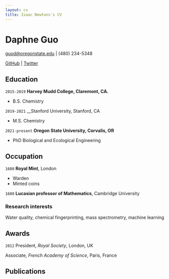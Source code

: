 ```yaml
---
layout: cv
title: Isaac Newtons's CV
---
```

# Daphne Guo

guod@oregonstate.edu | (480) 234-5348


<div id="webaddress">
<a href="https://github.com/daphneguo">GitHub</a>
| <a href="https://twitter.com/DaphneSGuo1">Twitter</a>
</div>


## Education

`2015-2019`
__Harvey Mudd College, Claremont, CA.__

- B.S. Chemistry

`2019-2021`
__Stanford University, Stanford, CA

- M.S. Chemistry

`2021-present`
__Oregon State University, Corvalis, OR__

- PhD Biological and Ecological Engineering


## Occupation

`1600`
__Royal Mint__, London

- Warden
- Minted coins

`1600`
__Lucasian professor of Mathematics__, Cambridge University


### Research interests

Water quality, chemical fingerprinting, mass spectrometry, machine learning


## Awards

`2012`
President, *Royal Society*, London, UK

Associate, *French Academy of Science*, Paris, France



## Publications

<!-- A list is also available [online](http://scholar.google.co.uk/citations?user=LTOTl0YAAAAJ) -->





<!-- ### Footer

Last updated: May 2013 -->


